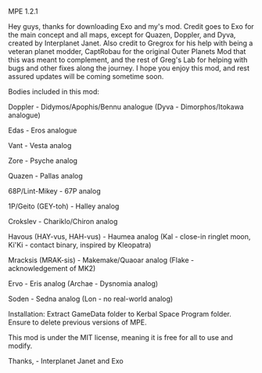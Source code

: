 MPE 1.2.1

Hey guys, thanks for downloading Exo and my's mod. Credit goes to Exo for the main concept and all maps, except for Quazen, Doppler, and Dyva, created by Interplanet Janet. Also credit to Gregrox for his help with being a veteran planet modder, CaptRobau for the original Outer Planets Mod that this was meant to complement, and the rest of Greg's Lab for helping with bugs and other fixes along the journey. I hope you enjoy this mod, and rest assured updates will be coming sometime soon.

Bodies included in this mod:

Doppler - Didymos/Apophis/Bennu analogue	(Dyva - Dimorphos/Itokawa analogue)

Edas - Eros analogue

Vant - Vesta analog

Zore - Psyche analog

Quazen - Pallas analog

68P/Lint-Mikey - 67P analog

1P/Geito (GEY-toh) - Halley analog

Crokslev - Chariklo/Chiron analog

Havous (HAY-vus, HAH-vus) - Haumea analog	(Kal - close-in ringlet moon,	Ki'Ki - contact binary, inspired by Kleopatra)

Mracksis (MRAK-sis) - Makemake/Quaoar analog	(Flake - acknowledgement of MK2)

Ervo - Eris analog 				(Archae - Dysnomia analog)

Soden - Sedna analog 				(Lon - no real-world analog)

Installation: Extract GameData folder to Kerbal Space Program folder. Ensure to delete previous versions of MPE.

This mod is under the MIT license, meaning it is free for all to use and modify.

Thanks,
	- Interplanet Janet and Exo
